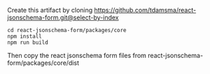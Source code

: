 Create this artifact by cloning https://github.com/tdamsma/react-jsonschema-form.git@select-by-index

    cd react-jsonschema-form/packages/core
    npm install 
    npm run build

Then copy the react jsonschema form files from react-jsonschema-form/packages/core/dist